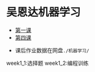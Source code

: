 # 吴恩达机器学习
- [第一课](https://www.bilibili.com/video/av66314465?p=1)
- [第四课](https://www.bilibili.com/video/av66646276?p=1)

* 课后作业数据在网盘`./机器学习/`

week1_1:选择题
week1_2:编程训练